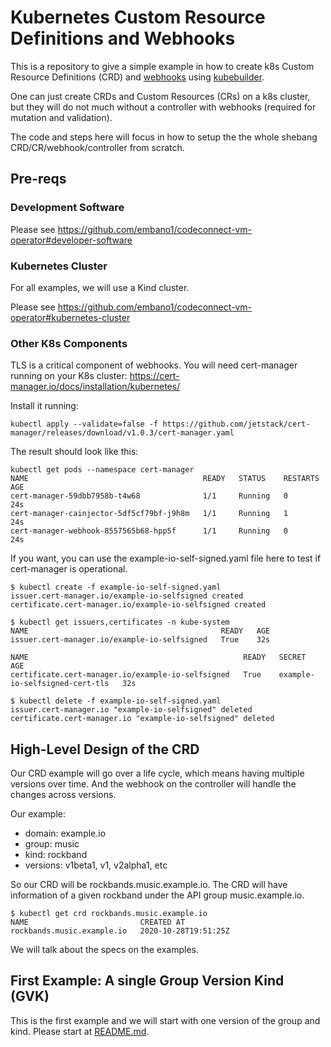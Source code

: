 # Kubernetes Custom Resource Definitions and Webhooks

This is a repository to give a simple example in how to create k8s Custom Resource Definitions (CRD) and [webhooks](https://kubernetes.io/docs/reference/access-authn-authz/extensible-admission-controllers/) using [kubebuilder](https://go.kubebuilder.io/).

One can just create CRDs and Custom Resources (CRs) on a k8s cluster, but they will do not much without a controller with webhooks (required for mutation and validation).

The code and steps here will focus in how to setup the the whole shebang CRD/CR/webhook/controller from scratch.

## Pre-reqs

### Development Software

Please see https://github.com/embano1/codeconnect-vm-operator#developer-software 

### Kubernetes Cluster

For all examples, we will use a Kind cluster.

Please see https://github.com/embano1/codeconnect-vm-operator#kubernetes-cluster

### Other K8s Components

TLS is a critical component of webhooks. You will need cert-manager running on your K8s cluster: 
https://cert-manager.io/docs/installation/kubernetes/

Install it running:
```
kubectl apply --validate=false -f https://github.com/jetstack/cert-manager/releases/download/v1.0.3/cert-manager.yaml
```

The result should look like this:

```
kubectl get pods --namespace cert-manager
NAME                                       READY   STATUS    RESTARTS   AGE
cert-manager-59dbb7958b-t4w68              1/1     Running   0          24s
cert-manager-cainjector-5df5cf79bf-j9h8m   1/1     Running   1          24s
cert-manager-webhook-8557565b68-hpp5f      1/1     Running   0          24s
```

If you want, you can use the example-io-self-signed.yaml file here to test if cert-manager is operational.

```
$ kubectl create -f example-io-self-signed.yaml 
issuer.cert-manager.io/example-io-selfsigned created
certificate.cert-manager.io/example-io-selfsigned created

$ kubectl get issuers,certificates -n kube-system
NAME                                           READY   AGE
issuer.cert-manager.io/example-io-selfsigned   True    32s

NAME                                                READY   SECRET                           AGE
certificate.cert-manager.io/example-io-selfsigned   True    example-io-selfsigned-cert-tls   32s

$ kubectl delete -f example-io-self-signed.yaml
issuer.cert-manager.io "example-io-selfsigned" deleted
certificate.cert-manager.io "example-io-selfsigned" deleted
```


## High-Level Design of the CRD

Our CRD example will go over a life cycle, which means having multiple versions over time.
And the webhook on the controller will handle the changes across versions.

Our example:
- domain: example.io
- group: music
- kind: rockband
- versions: v1beta1, v1, v2alpha1, etc

So our CRD will be rockbands.music.example.io. The CRD will have information of a given rockband under the API group music.example.io.

```
$ kubectl get crd rockbands.music.example.io
NAME                         CREATED AT
rockbands.music.example.io   2020-10-28T19:51:25Z
```
We will talk about the specs on the examples.

## First Example: A single Group Version Kind (GVK)

This is the first example and we will start with one version of the group and kind.
Please start at [README.md](/single-gvk/README.md).

